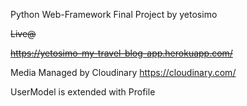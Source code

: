 Python Web-Framework Final Project by yetosimo

~~Live@~~

~~https://yetosimo-my-travel-blog-app.herokuapp.com/~~

Media Managed by Cloudinary
https://cloudinary.com/

UserModel is extended with Profile